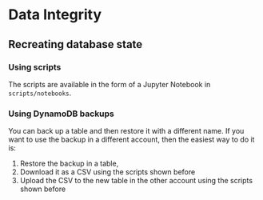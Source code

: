 # Data Integrity

## Recreating database state

### Using scripts

The scripts are available in the form of a Jupyter Notebook in `scripts/notebooks`.

### Using DynamoDB backups

You can back up a table and then restore it with a different name. If you want to use the backup in a different account, then the easiest way to do it is:

1. Restore the backup in a table,
2. Download it as a CSV using the scripts shown before
3. Upload the CSV to the new table in the other account using the scripts shown before

